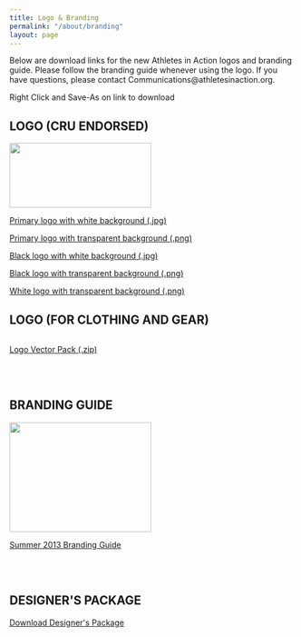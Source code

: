 ```yaml
---
title: Logo & Branding
permalink: "/about/branding"
layout: page
---
```


<p>Below are download links for the new Athletes in Action logos and branding guide. Please follow the branding guide whenever using the logo. If you have questions, please contact&nbsp;Communications@athletesinaction.org.</p>
<p>Right Click and Save-As on link to download</p>
<div class="row">
<div class="col-md-6">
<h2>LOGO (CRU ENDORSED)</h2>
<p><img src="/uploads/About/Branding/Thumbs/AIA-LogoCru-endorsed_RGB_thumb.png" alt="" width="250" height="114"></p>
<p><a href="/uploads/About/Branding/Logos/AIA-Logo_Cru-endorsed_RGB.jpg" target="_blank">Primary logo with white background (.jpg)</a></p>
<p><a href="/uploads/About/Branding/Logos/AIA-Logo_Cru-endorsed_RGB.png" target="_blank">Primary logo with transparent background (.png)</a></p>
<p><a href="/uploads/About/Branding/Logos/AIA-Logo_Cru-endorsed_Black.jpg" target="_blank">Black logo with white background (.jpg)</a></p>
<p><a href="/uploads/About/Branding/Logos/AIA-Logo_Cru-endorsed_Black.png" target="_blank">Black logo with transparent background (.png)</a></p>
<p><a href="/uploads/About/Branding/Logos/AIA-Logo_Cru-endorsed_White.png" target="_blank">White logo with transparent background (.png)</a></p>
</div>
<div class="col-md-6">
<h2>LOGO (FOR CLOTHING AND GEAR)</h2>
<p><img src="/uploads/About/Branding/Thumbs/AIA-LogoRGB_thumb.png" alt=""></p>
<p><a href="/uploads/About/Branding/Logos/LogoVectorPack.zip">Logo Vector Pack (.zip)</a></p>
<p><br><br></p>
</div>
</div>
<div class="col-md-6">
<h2>BRANDING GUIDE</h2>
<p><a href="/uploads/About/Branding/AIA_BrandingGuide_Summer-2013.pdf" target="_blank"><img src="/uploads/About/Branding/Thumbs/AIA_BrandingGuide_Summer-2013-Thumb.jpg" alt="" width="250" height="193"></a></p>
<p><a href="/uploads/About/Branding/AIA_BrandingGuide_Summer-2013.pdf" target="_blank">Summer 2013 Branding Guide</a></p>
<p><br><br></p>
</div>
<div class="col-md-6">
<h2>DESIGNER'S PACKAGE</h2>
<p><a href="/uploads/About/Branding/AIADesignersPackage.zip">Download Designer's Package</a></p>
</div>